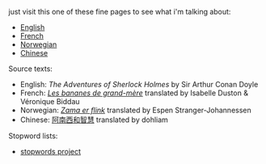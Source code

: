 just visit this one of these fine pages to see what i'm talking about:

* [English](https://evanhahn.github.io/English-text-highlighting/)
* [French](https://dohliam.github.io/multilingual-text-highlighting/index-fr.html)
* [Norwegian](https://dohliam.github.io/multilingual-text-highlighting/index-no.html)
* [Chinese](https://dohliam.github.io/multilingual-text-highlighting/index-zh.html)

Source texts:

* English: _The Adventures of Sherlock Holmes_ by Sir Arthur Conan Doyle
* French: [_Les bananes de grand-mère_](http://my.africanstorybook.org/stories/les-bananes-de-grand-m%C3%A8re) translated by Isabelle Duston & Véronique Biddau
* Norwegian: [_Zama er flink_](https://global-asp.github.io/stories/no/0095_zama-er-flink_slides.html) translated by Espen Stranger-Johannessen
* Chinese: [阿南西和智慧](https://global-asp.github.io/stories/zh/0006_%E9%98%BF%E5%8D%97%E8%A5%BF%E5%92%8C%E6%99%BA%E6%85%A7_slides.html) translated by dohliam

Stopword lists:

* [stopwords project](https://github.com/dohliam/stopwords)
